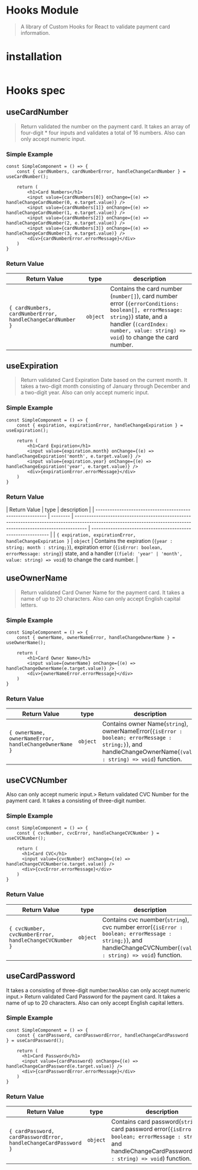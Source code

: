# Hooks Module

> A library of Custom Hooks for React to validate payment card information.

# installation

```bash

```

# Hooks spec

## useCardNumber

> Return validated the number on the payment card. It takes an array of four-digit \* four inputs and validates a total of 16 numbers. Also can only accept numeric input.

### Simple Example

```tsx
const SimpleComponent = () => {
    const { cardNumbers, cardNumberError, handleChangeCardNumber } = useCardNumber();

    return (
        <h1>Card Numbers</h1>
        <input value={cardNumbers[0]} onChange={(e) => handleChangeCardNumber(0, e.target.value)} />
        <input value={cardNumbers[1]} onChange={(e) => handleChangeCardNumber(1, e.target.value)} />
        <input value={cardNumbers[2]} onChange={(e) => handleChangeCardNumber(2, e.target.value)} />
        <input value={cardNumbers[3]} onChange={(e) => handleChangeCardNumber(3, e.target.value)} />
        <div>{cardNumberError.errorMessage}</div>
    )
}
```

### Return Value

| Return Value                                               | type     | description                                                                                                                                                                                                    |
| ---------------------------------------------------------- | -------- | -------------------------------------------------------------------------------------------------------------------------------------------------------------------------------------------------------------- |
| `{ cardNumbers, cardNumberError, handleChangeCardNumber }` | `object` | Contains the card number (`number[]`), card number error (`{errorConditions: boolean[], errorMessage: string}`) state, and a handler (`(cardIndex: number, value: string) => void`) to change the card number. |

## useExpiration

> Return validated Card Expiration Date based on the current month. It takes a two-digit month consisting of January through December and a two-digit year. Also can only accept numeric input.

### Simple Example

```tsx
const SimpleComponent = () => {
    const { expiration, expirationError, handleChangeExpiration } = useExpiration();

    return (
        <h1>Card Expiration</h1>
        <input value={expiration.month} onChange={(e) => handleChangeExpiration('month', e.target.value)} />
        <input value={expiration.year} onChange={(e) => handleChangeExpiration('year', e.target.value)} />
        <div>{expirationError.errorMessage}</div>
    )
}
```

### Return Value

| Return Value                                              | type     | description                                                                                                                                                       |
| --------------------------------------------------------- | -------- | ----------------------------------------------------------------------------------------------------------------------------------------------------------------- | ------------------------------------------------------------ |
| `{ expiration, expirationError, handleChangeExpiration }` | `object` | Contains the expiration (`{year : string; month : string;}`), expiration error (`{isError: boolean, errorMessage: string}`) state, and a handler (`(field: 'year' | 'month', value: string) => void`) to change the card number. |

## useOwnerName

> Return validated Card Owner Name for the payment card. It takes a name of up to 20 characters. Also can only accept English capital letters.

### Simple Example

```tsx
const SimpleComponent = () => {
    const { ownerName, ownerNameError, handleChangeOwnerName } = useOwnerName();

    return (
        <h1>Card Owner Name</h1>
        <input value={ownerName} onChange={(e) => handleChangeOwnerName(e.target.value)} />
        <div>{ownerNameError.errorMessage}</div>
    )
}
```

### Return Value

| Return Value                                           | type     | description                                                                                                                                                   |
| ------------------------------------------------------ | -------- | ------------------------------------------------------------------------------------------------------------------------------------------------------------- |
| `{ ownerName, ownerNameError, handleChangeOwnerName }` | `object` | Contains owner Name(`string`), ownerNameError(`{isError : boolean; errorMessage : string;}`), and handleChangeOwnerName(`(value : string) => void`) function. |

## useCVCNumber

Also can only accept numeric input.> Return validated CVC Number for the payment card. It takes a consisting of three-digit number.

### Simple Example

```tsx
const SimpleComponent = () => {
    const { cvcNumber, cvcError, handleChangeCVCNumber } = useCVCNumber();

    return (
      <h1>Card CVC</h1>
      <input value={cvcNumber} onChange={(e) => handleChangeCVCNumber(e.target.value)} />
      <div>{cvcError.errorMessage}</div>
    )
}
```

### Return Value

| Return Value                                           | type     | description                                                                                                                                                      |
| ------------------------------------------------------ | -------- | ---------------------------------------------------------------------------------------------------------------------------------------------------------------- |
| `{ cvcNumber, cvcNumberError, handleChangeCVCNumber }` | `object` | Contains cvc nuember(`string`), cvc number error(`{isError : boolean; errorMessage : string;}`), and handleChangeCVCNumber(`(value : string) => void`) function. |

## useCardPassword

It takes a consisting of three-digit number.twoAlso can only accept numeric input.> Return validated Card Password for the payment card. It takes a name of up to 20 characters. Also can only accept English capital letters.

### Simple Example

```tsx
const SimpleComponent = () => {
    const { cardPassword, cardPasswordError, handleChangeCardPassword } = useCardPassword();

    return (
      <h1>Card Password</h1>
      <input value={cardPassword} onChange={(e) => handleChangeCardPassword(e.target.value)} />
      <div>{cardPasswordError.errorMessage}</div>
    )
}
```

### Return Value

| Return Value                                                    | type     | description                                                                                                                                                              |
| --------------------------------------------------------------- | -------- | ------------------------------------------------------------------------------------------------------------------------------------------------------------------------ |
| `{ cardPassword, cardPasswordError, handleChangeCardPassword }` | `object` | Contains card password(`string`), card password error(`{isError : boolean; errorMessage : string;}`), and handleChangeCardPassword(`(value : string) => void`) function. |

